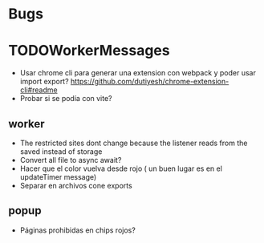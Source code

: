 # Bugs
# TODOWorkerMessages
- Usar chrome cli para generar una extension con webpack y poder usar import export? https://github.com/dutiyesh/chrome-extension-cli#readme
- Probar si se podía con vite?

## worker
- The restricted sites dont change because the listener reads from the saved instead of storage
- Convert all file to async await?
- Hacer que el color vuelva desde rojo ( un buen lugar es en el updateTimer message)
- Separar en archivos cone exports

## popup
- Páginas prohibidas en chips rojos?
